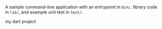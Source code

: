 A sample command-line application with an entrypoint in `bin/`, library code
in `lib/`, and example unit test in `test/`.

my dart project

















